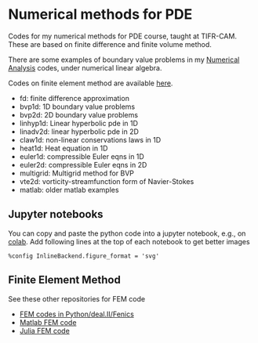 # Numerical methods for PDE

Codes for my numerical methods for PDE course, taught at TIFR-CAM. These are based on finite difference and finite volume method.

There are some examples of boundary value problems in my [Numerical Analysis](http://github.com/cpraveen/na) codes, under numerical linear algebra.

Codes on finite element method are available [here](http://github.com/cpraveen/fem).

* fd: finite difference approximation
* bvp1d: 1D boundary value problems
* bvp2d: 2D boundary value problems
* linhyp1d: Linear hyperbolic pde in 1D
* linadv2d: linear hyperbolic pde in 2D
* claw1d: non-linear conservations laws in 1D
* heat1d: Heat equation in 1D
* euler1d: compressible Euler eqns in 1D
* euler2d: compressible Euler eqns in 2D
* multigrid: Multigrid method for BVP
* vte2d: vorticity-streamfunction form of Navier-Stokes
* matlab: older matlab examples

## Jupyter notebooks

You can copy and paste the python code into a jupyter notebook, e.g., on [colab](http://colab.research.google.com). Add following lines at the top of each notebook to get better images

```
%config InlineBackend.figure_format = 'svg'
```

## Finite Element Method

See these other repositories for FEM code

* [FEM codes in Python/deal.II/Fenics](https://github.com/cpraveen/fem)
* [Matlab FEM code](https://github.com/cpraveen/fem50)
* [Julia FEM code](https://github.com/cpraveen/juliafem)
